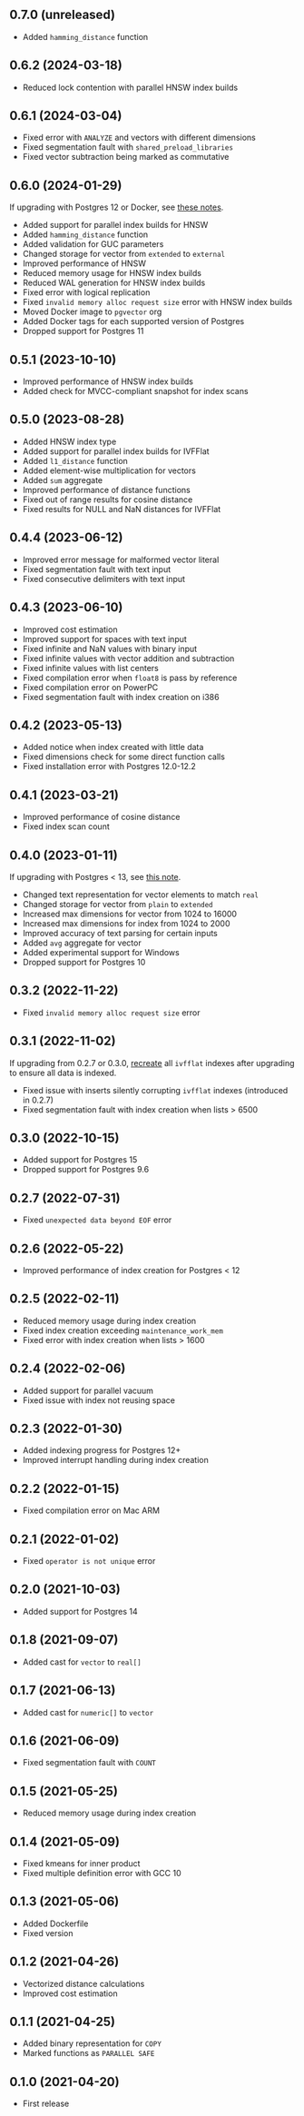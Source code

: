 ## 0.7.0 (unreleased)

- Added `hamming_distance` function

## 0.6.2 (2024-03-18)

- Reduced lock contention with parallel HNSW index builds

## 0.6.1 (2024-03-04)

- Fixed error with `ANALYZE` and vectors with different dimensions
- Fixed segmentation fault with `shared_preload_libraries`
- Fixed vector subtraction being marked as commutative

## 0.6.0 (2024-01-29)

If upgrading with Postgres 12 or Docker, see [these notes](https://github.com/pgvector/pgvector#060).

- Added support for parallel index builds for HNSW
- Added `hamming_distance` function
- Added validation for GUC parameters
- Changed storage for vector from `extended` to `external`
- Improved performance of HNSW
- Reduced memory usage for HNSW index builds
- Reduced WAL generation for HNSW index builds
- Fixed error with logical replication
- Fixed `invalid memory alloc request size` error with HNSW index builds
- Moved Docker image to `pgvector` org
- Added Docker tags for each supported version of Postgres
- Dropped support for Postgres 11

## 0.5.1 (2023-10-10)

- Improved performance of HNSW index builds
- Added check for MVCC-compliant snapshot for index scans

## 0.5.0 (2023-08-28)

- Added HNSW index type
- Added support for parallel index builds for IVFFlat
- Added `l1_distance` function
- Added element-wise multiplication for vectors
- Added `sum` aggregate
- Improved performance of distance functions
- Fixed out of range results for cosine distance
- Fixed results for NULL and NaN distances for IVFFlat

## 0.4.4 (2023-06-12)

- Improved error message for malformed vector literal
- Fixed segmentation fault with text input
- Fixed consecutive delimiters with text input

## 0.4.3 (2023-06-10)

- Improved cost estimation
- Improved support for spaces with text input
- Fixed infinite and NaN values with binary input
- Fixed infinite values with vector addition and subtraction
- Fixed infinite values with list centers
- Fixed compilation error when `float8` is pass by reference
- Fixed compilation error on PowerPC
- Fixed segmentation fault with index creation on i386

## 0.4.2 (2023-05-13)

- Added notice when index created with little data
- Fixed dimensions check for some direct function calls
- Fixed installation error with Postgres 12.0-12.2

## 0.4.1 (2023-03-21)

- Improved performance of cosine distance
- Fixed index scan count

## 0.4.0 (2023-01-11)

If upgrading with Postgres < 13, see [this note](https://github.com/pgvector/pgvector/blob/v0.4.0/README.md#040).

- Changed text representation for vector elements to match `real`
- Changed storage for vector from `plain` to `extended`
- Increased max dimensions for vector from 1024 to 16000
- Increased max dimensions for index from 1024 to 2000
- Improved accuracy of text parsing for certain inputs
- Added `avg` aggregate for vector
- Added experimental support for Windows
- Dropped support for Postgres 10

## 0.3.2 (2022-11-22)

- Fixed `invalid memory alloc request size` error

## 0.3.1 (2022-11-02)

If upgrading from 0.2.7 or 0.3.0, [recreate](https://github.com/pgvector/pgvector/blob/v0.3.1/README.md#031) all `ivfflat` indexes after upgrading to ensure all data is indexed.

- Fixed issue with inserts silently corrupting `ivfflat` indexes (introduced in 0.2.7)
- Fixed segmentation fault with index creation when lists > 6500

## 0.3.0 (2022-10-15)

- Added support for Postgres 15
- Dropped support for Postgres 9.6

## 0.2.7 (2022-07-31)

- Fixed `unexpected data beyond EOF` error

## 0.2.6 (2022-05-22)

- Improved performance of index creation for Postgres < 12

## 0.2.5 (2022-02-11)

- Reduced memory usage during index creation
- Fixed index creation exceeding `maintenance_work_mem`
- Fixed error with index creation when lists > 1600

## 0.2.4 (2022-02-06)

- Added support for parallel vacuum
- Fixed issue with index not reusing space

## 0.2.3 (2022-01-30)

- Added indexing progress for Postgres 12+
- Improved interrupt handling during index creation

## 0.2.2 (2022-01-15)

- Fixed compilation error on Mac ARM

## 0.2.1 (2022-01-02)

- Fixed `operator is not unique` error

## 0.2.0 (2021-10-03)

- Added support for Postgres 14

## 0.1.8 (2021-09-07)

- Added cast for `vector` to `real[]`

## 0.1.7 (2021-06-13)

- Added cast for `numeric[]` to `vector`

## 0.1.6 (2021-06-09)

- Fixed segmentation fault with `COUNT`

## 0.1.5 (2021-05-25)

- Reduced memory usage during index creation

## 0.1.4 (2021-05-09)

- Fixed kmeans for inner product
- Fixed multiple definition error with GCC 10

## 0.1.3 (2021-05-06)

- Added Dockerfile
- Fixed version

## 0.1.2 (2021-04-26)

- Vectorized distance calculations
- Improved cost estimation

## 0.1.1 (2021-04-25)

- Added binary representation for `COPY`
- Marked functions as `PARALLEL SAFE`

## 0.1.0 (2021-04-20)

- First release
